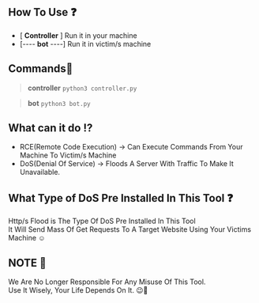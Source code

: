## How To Use ❓
- [ **Controller** ] Run it in your machine 
- [---- **bot** ----] Run it in victim/s machine

## Commands📜
> **controller** `python3 controller.py`

> **bot** `python3 bot.py`

## What can it do ⁉
- RCE(Remote Code Execution) -> Can Execute Commands From Your Machine To Victim/s Machine
- DoS(Denial Of Service) -> Floods A Server With Traffic To Make It Unavailable.

## What Type of DoS Pre Installed In This Tool ❓
Http/s Flood is The Type Of DoS Pre Installed In This Tool <br>
It Will Send Mass Of Get Requests To A Target Website Using Your Victims Machine ☺

## NOTE 📝
We Are No Longer Responsible For Any Misuse Of This Tool. <br>
Use It Wisely, Your Life Depends On It.  😉🙂
